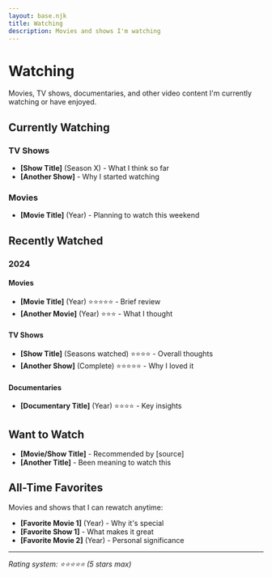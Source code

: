 ```yaml
---
layout: base.njk
title: Watching
description: Movies and shows I'm watching
---
```


# Watching

Movies, TV shows, documentaries, and other video content I'm currently watching or have enjoyed.

## Currently Watching

### TV Shows
- **[Show Title]** (Season X) - What I think so far
- **[Another Show]** - Why I started watching

### Movies
- **[Movie Title]** (Year) - Planning to watch this weekend

## Recently Watched

### 2024

#### Movies
- **[Movie Title]** (Year) ⭐⭐⭐⭐⭐ - Brief review
- **[Another Movie]** (Year) ⭐⭐⭐ - What I thought

#### TV Shows
- **[Show Title]** (Seasons watched) ⭐⭐⭐⭐ - Overall thoughts
- **[Another Show]** (Complete) ⭐⭐⭐⭐⭐ - Why I loved it

#### Documentaries
- **[Documentary Title]** (Year) ⭐⭐⭐⭐ - Key insights

## Want to Watch

- **[Movie/Show Title]** - Recommended by [source]
- **[Another Title]** - Been meaning to watch this

## All-Time Favorites

Movies and shows that I can rewatch anytime:

- **[Favorite Movie 1]** (Year) - Why it's special
- **[Favorite Show 1]** - What makes it great
- **[Favorite Movie 2]** (Year) - Personal significance

---

*Rating system: ⭐⭐⭐⭐⭐ (5 stars max)*

